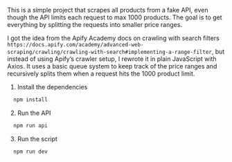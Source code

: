 This is a simple project that scrapes all products from a fake API, even though the API limits each request to max 1000 products. The goal is to get everything by splitting the requests into smaller price ranges.

I got the idea from the Apify Academy docs on crawling with search filters `https://docs.apify.com/academy/advanced-web-scraping/crawling/crawling-with-search#implementing-a-range-filter`, but instead of using Apify’s crawler setup, I rewrote it in plain JavaScript with Axios. It uses a basic queue system to keep track of the price ranges and recursively splits them when a request hits the 1000 product limit.

1. Install the dependencies

```bash
  npm install
```

2. Run the API

```bash
  npm run api
```

3. Run the script

```bash
  npm run dev
```
